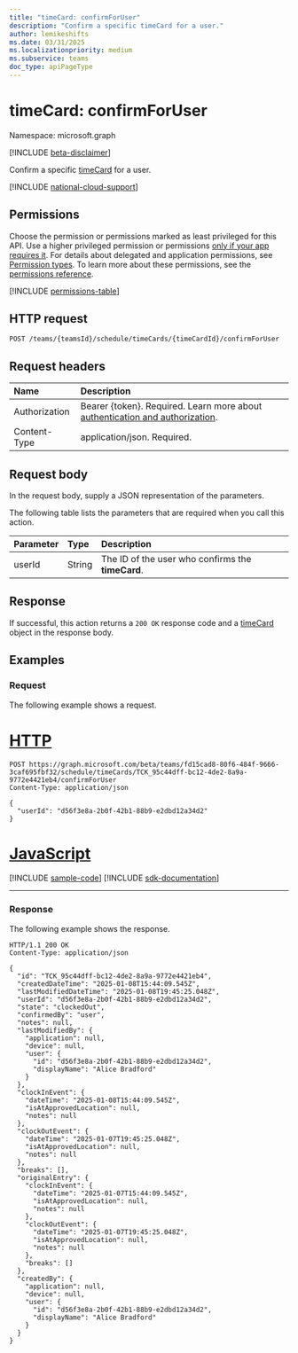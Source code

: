 ```yaml
---
title: "timeCard: confirmForUser"
description: "Confirm a specific timeCard for a user."
author: lemikeshifts
ms.date: 03/31/2025
ms.localizationpriority: medium
ms.subservice: teams
doc_type: apiPageType
---
```


# timeCard: confirmForUser

Namespace: microsoft.graph

[!INCLUDE [beta-disclaimer](../../includes/beta-disclaimer.md)]

Confirm a specific [timeCard](../resources/timecard.md) for a user.

[!INCLUDE [national-cloud-support](../../includes/global-only.md)]

## Permissions

Choose the permission or permissions marked as least privileged for this API. Use a higher privileged permission or permissions [only if your app requires it](/graph/permissions-overview#best-practices-for-using-microsoft-graph-permissions). For details about delegated and application permissions, see [Permission types](/graph/permissions-overview#permission-types). To learn more about these permissions, see the [permissions reference](/graph/permissions-reference).

<!-- { "blockType": "permissions", "name": "timecard_confirmforuser" } -->
[!INCLUDE [permissions-table](../includes/permissions/timecard-confirmforuser-permissions.md)]

## HTTP request

<!-- {
  "blockType": "ignored"
}
-->
``` http
POST /teams/{teamsId}/schedule/timeCards/{timeCardId}/confirmForUser
```

## Request headers

|Name|Description|
|:---|:---|
|Authorization|Bearer {token}. Required. Learn more about [authentication and authorization](/graph/auth/auth-concepts).|
|Content-Type|application/json. Required.|

## Request body

In the request body, supply a JSON representation of the parameters.

The following table lists the parameters that are required when you call this action.

|Parameter|Type|Description|
|:---|:---|:---|
|userId|String|The ID of the user who confirms the **timeCard**.|

## Response

If successful, this action returns a `200 OK` response code and a [timeCard](../resources/timecard.md) object in the response body.

## Examples

### Request

The following example shows a request.
# [HTTP](#tab/http)
<!-- {
  "blockType": "request",
  "name": "timecardthis.confirmforuser"
}
-->
``` http
POST https://graph.microsoft.com/beta/teams/fd15cad8-80f6-484f-9666-3caf695fbf32/schedule/timeCards/TCK_95c44dff-bc12-4de2-8a9a-9772e4421eb4/confirmForUser
Content-Type: application/json

{
  "userId": "d56f3e8a-2b0f-42b1-88b9-e2dbd12a34d2"
}
```

# [JavaScript](#tab/javascript)
[!INCLUDE [sample-code](../includes/snippets/javascript/timecardthisconfirmforuser-javascript-snippets.md)]
[!INCLUDE [sdk-documentation](../includes/snippets/snippets-sdk-documentation-link.md)]

---

### Response

The following example shows the response.
<!-- {
  "blockType": "response",
  "truncated": true,
  "@odata.type": "microsoft.graph.timeCard"
} -->
``` http
HTTP/1.1 200 OK
Content-Type: application/json

{
  "id": "TCK_95c44dff-bc12-4de2-8a9a-9772e4421eb4",
  "createdDateTime": "2025-01-08T15:44:09.545Z",
  "lastModifiedDateTime": "2025-01-08T19:45:25.048Z",
  "userId": "d56f3e8a-2b0f-42b1-88b9-e2dbd12a34d2",
  "state": "clockedOut",
  "confirmedBy": "user",
  "notes": null,
  "lastModifiedBy": {
    "application": null,
    "device": null,
    "user": {
      "id": "d56f3e8a-2b0f-42b1-88b9-e2dbd12a34d2",
      "displayName": "Alice Bradford"
    }
  },
  "clockInEvent": {
    "dateTime": "2025-01-08T15:44:09.545Z",
    "isAtApprovedLocation": null,
    "notes": null
  },
  "clockOutEvent": {
    "dateTime": "2025-01-07T19:45:25.048Z",
    "isAtApprovedLocation": null,
    "notes": null
  },
  "breaks": [],
  "originalEntry": {
    "clockInEvent": {
      "dateTime": "2025-01-07T15:44:09.545Z",
      "isAtApprovedLocation": null,
      "notes": null
    },
    "clockOutEvent": {
      "dateTime": "2025-01-07T19:45:25.048Z",
      "isAtApprovedLocation": null,
      "notes": null
    },
    "breaks": []
  },
  "createdBy": {
    "application": null,
    "device": null,
    "user": {
      "id": "d56f3e8a-2b0f-42b1-88b9-e2dbd12a34d2",
      "displayName": "Alice Bradford"
    }
  }
}
```
